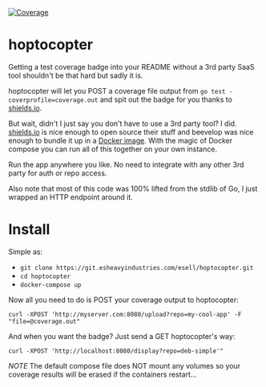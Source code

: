 [![Coverage](http://esheavyindustries.com:8080/display?repo=hoptocopter_git)](http://esheavyindustries.com:8080/display?repo=hoptocopter_git)


# hoptocopter


Getting a test coverage badge into your README without a 3rd party SaaS tool shouldn't be that hard but sadly it is.

hoptocopter will let you POST a coverage file output from `go test -coverprofile=coverage.out` and spit out the badge for you thanks to [shields.io](https://shields.io).

But wait, didn't I just say you don't have to use a 3rd party tool? I did. [shields.io](https://shields.io) is nice enough to open source their stuff and beevelop was nice 
enough to bundle it up in a [Docker image](https://github.com/beevelop/docker-shields). With the magic of Docker compose you can run all of this together on your own instance.

Run the app anywhere you like. No need to integrate with any other 3rd party for auth or repo access.

Also note that most of this code was 100% lifted from the stdlib of Go, I just wrapped an HTTP endpoint around it.


# Install
Simple as:

* `git clone https://git.esheavyindustries.com/esell/hoptocopter.git`
* `cd hoptocopter`
* `docker-compose up`


Now all you need to do is POST your coverage output to hoptocopter:

`curl -XPOST 'http://myserver.com:8080/upload?repo=my-cool-app' -F "file=@coverage.out"`

And when you want the badge? Just send a GET hoptocopter's way:

`curl -XPOST 'http://localhost:8080/display?repo=deb-simple'"`

*NOTE* The default compose file does NOT mount any volumes so your coverage results will be erased if the containers restart...
